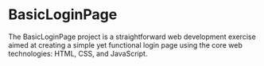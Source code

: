 # BasicLoginPage
The BasicLoginPage project is a straightforward web development exercise aimed at creating a simple yet functional login page using the core web technologies: HTML, CSS, and JavaScript. 
